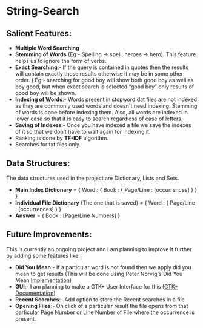 # String-Search

## Salient Features:

* **Multiple Word Searching**
* **Stemming of Words** (Eg:- Spelling -> spell; heroes -> hero). This feature helps us to ignore the form of verbs.
* **Exact Searching**:- If the query is contained in quotes then the results will contain exactly those results otherwise it may be in some other order. ( Eg:- searching for good boy will show both good boy as well as boy good, but when exact search is selected “good boy” only results of good boy will be shown.
* **Indexing of Words**:- Words present in stopword.dat files are not indexed as they are commonly used words and doesn't need indexing. Stemming of words is done before indexing them. Also, all words are indexed in lower case so that it is easy to search regardless of case of letters.
* **Saving of Indexes**:- Once you have indexed a file we save the indexes of it so that we don’t have to wait again for indexing it.
* Ranking is done by **TF-IDF** algorithm.
* Searches for txt files only.


## Data Structures:

The data structures used in the project are Dictionary, Lists and Sets.
* **Main Index Dictionary** = { Word : { Book : { Page/Line : [occurrences] } } }
* **Individual File Dictionary** (The one that is saved) = { Word : { Page/Line : [occurrences] } }
* **Answer** = { Book : [Page/Line Numbers] }


## Future Improvements:

This is currently an ongoing project and I am planning to improve it further by adding some features like:
* **Did You Mean**:- If a particular word is not found then we apply did you mean to get results (This will be done using Peter Norvig's Did You Mean [Implementation](norvig.com/spell-correct.html))
* **GUI**:- I am planning to make a GTK+ User Interface for this ([GTK+ Documentation](https://python-gtk-3-tutorial.readthedocs.io/en/latest/))
* **Recent Searches**:- Add option to store the Recent searches in a file
* **Opening Files**:- On click of a particular result the file opens from that particular Page Number or Line Number of File where the occurrence is present.
